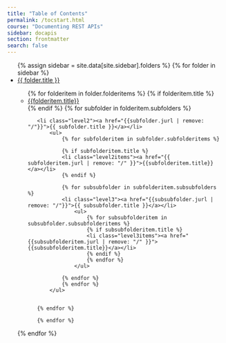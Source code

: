 ```yaml
---
title: "Table of Contents"
permalink: /tocstart.html
course: "Documenting REST APIs"
sidebar: docapis
section: frontmatter
search: false
---
```


<ul id="docnavsidebar" class="docnav">
{% assign sidebar = site.data[site.sidebar].folders %}
{% for folder in sidebar %}
<li class="level1"><a href="{{folder.jurl | remove: "/"}}">{{ folder.title }}</a></li>
   <ul>
       {% for folderitem in folder.folderitems %}
       {% if folderitem.title %}
       <li class="level1items"><a href="{{ folderitem.jurl | remove: "/" }}">{{folderitem.title}}</a></li>
       {% endif %}
       {% for subfolder in folderitem.subfolders %}

       <li class="level2"><a href="{{subfolder.jurl | remove: "/"}}">{{ subfolder.title }}</a></li>
           <ul>
               {% for subfolderitem in subfolder.subfolderitems %}

               {% if subfolderitem.title %}
               <li class="level2items"><a href="{{ subfolderitem.jurl | remove: "/" }}">{{subfolderitem.title}}</a></li>
               {% endif %}

               {% for subsubfolder in subfolderitem.subsubfolders %}
               <li class="level3"><a href="{{subsubfolder.jurl | remove: "/"}}">{{ subsubfolder.title }}</a></li>
                   <ul>
                       {% for subsubfolderitem in subsubfolder.subsubfolderitems %}
                       {% if subsubfolderitem.title %}
                       <li class="level3items"><a href="{{subsubfolderitem.jurl | remove: "/" }}">{{subsubfolderitem.title}}</a></li>
                       {% endif %}
                       {% endfor %}
                   </ul>

               {% endfor %}
               {% endfor %}
           </ul>


       {% endfor %}

       {% endfor %}
   </ul>

   {% endfor %}

</ul>
